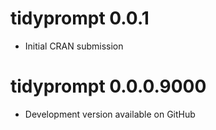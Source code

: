 # tidyprompt 0.0.1

* Initial CRAN submission

# tidyprompt 0.0.0.9000

* Development version available on GitHub
